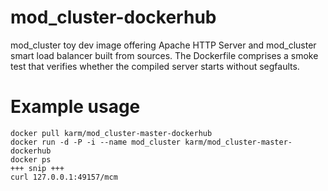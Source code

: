 # mod_cluster-dockerhub
mod_cluster toy dev image offering Apache HTTP Server and mod_cluster smart load balancer built from sources.
The Dockerfile comprises a smoke test that verifies whether the compiled server starts without segfaults.

# Example usage

    docker pull karm/mod_cluster-master-dockerhub
    docker run -d -P -i --name mod_cluster karm/mod_cluster-master-dockerhub
    docker ps
    +++ snip +++
    curl 127.0.0.1:49157/mcm
